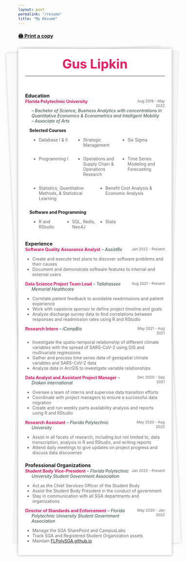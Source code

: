 ```yaml
---
layout: post
permalink: "/resume"
title: "My Résumé"
---
```


<link rel="stylesheet" href="../assets/wide.css">

<style>
	#center { width: 70%; }
	.noBorder { border:none !important; }
	.container { display: flex; }
	.column { flex: 1; }

	.flex-container {
    display: flex;
    flex-wrap: wrap;
  }

  .flex-item {
    flex: 25%;
  }

	.grid-container {
		display: grid;
		grid-template-columns: 1fr 2fr 1fr;
	}
	.item-1 {
		grid-column:  1; 
		grid-row:  1;
		}
	.item-2 {
		grid-column: 2;
		grid-row: 1;
	}
	.item-3 {
		grid-column: 3;
		grid-row: 1;
		text-align: right;
	}

	.grid-job {
		display: grid;
		grid-template-columns: 3fr 1fr;
	}
	.job {
		grid-column: 1;
		grid-row:  1;
		color: #e91d63;
		text-indent: -1.5em; 
		padding-left: 1.5em;
	}
	.time {
		grid-column: 2;
		grid-row: 1;
		text-align: right;
		color:  #666666;
		font-size: 12px;
	}

	@media (max-width: 700px) {
		.flex-item {
    		flex: 33.33%;
  		}

		.grid-container {
			display: grid;
			justify-items: center;
		}
		.item-1 {
			grid-column:  2; 
			grid-row:  2;
		}
		.item-2 {
			grid-column: 2;
			grid-row: 1;
		}
		.item-3 {
			grid-column: 2;
			grid-row: 3;
			text-align: center;
		}

		.grid-job {
			display: grid;
			grid-template-columns: 1fr;
		}
		.job {
			grid-column: 1;
			grid-row:  1;
			color: #e91d63;
			text-indent: -1.5em; 
			padding-left: 1.5em;
		}
		.time {
			grid-column: 1;
			grid-row: 2;
			text-align: left;
			color:  #666666;
			font-size: 12px;
		}
	}

	/* style from: https://codepen.io/mlms13/pen/LKFoy */
	.letter {
  	background: #fff;
  	box-shadow: 0 0 10px rgba(0,0,0,0.3);
  	margin: 26px auto 0;
  	max-width: auto;
  	min-height: 300px;
  	padding: 24px;
  	padding-left: 4.5%;
  	padding-right: 4.5%;
  	position: relative;
	}
	.letter:before, .letter:after {
  	content: "";
  	height: 98%;
  	position: absolute;
  	width: 100%;
  	z-index: -1;
	}
	.letter:before {
  	background: #fafafa;
  	box-shadow: 0 0 8px rgba(0,0,0,0.2);
  	left: -5px;
  	top: 4px;
  	--width:  10vw;
  	transform: rotate(-2.5deg);
	}
	.letter:after {
  	background: #f6f6f6;
  	box-shadow: 0 0 3px rgba(0,0,0,0.2);
  	right: -3px;
  	top: 1px;
  	transform: rotate(1.4deg);
	}
	/* end attribution */
</style>

<h3><a href="/assets/Gus_Lipkin_Resume_for_GitHub.pdf">🖨 Print a copy</a></h3>

<div class="letter resumeClass" id="resume">

<div style="color:#e91d63; font-size: 42px; text-align: center;">
	<b>Gus Lipkin</b>
</div>
<hr>
<br>
<h3 style="margin-bottom: 0px;">Education</h3>
<div class="grid-job">
	<div class="job"><b>Florida Polytechnic University</b></div>
	<div class="time">Aug 2018 - May 2022</div>
</div>
<div style="text-indent: -1.5em; padding-left: 1.5em;">
	<span style="color:#2e4440; padding-left: 1.5em;"><em>– Bachelor of Science, Business Analytics with concentrations in Quantitative Economics & Econometrics and Intelligent Mobility</em></span>
	<br>
	<span style="color:#2e4440;"><em>– Associate of Arts</em></span>
</div>
<p style="text-indent: 1em; font-size: 14px; margin-bottom: 0px;"><b>Selected Courses</b></p>

<div style="padding-left: 1.5em; font-size: 14px; color: #666666;">
	<div class="flex-container">
   	<div class="flex-item"><ul><li>Database I & II</li></ul></div>
   	<div class="flex-item"><ul><li>Strategic Management</li></ul></div>
   	<div class="flex-item"><ul><li>Six Sigma</li></ul></div>
   	<div class="flex-item"><ul><li>Programming I</li></ul></div>
   	<div class="flex-item"><ul><li>Operations and Supply Chain & Operations Research</li></ul></div>
   	<div class="flex-item"><ul><li>Time Series Modeling and Forecasting</li></ul></div>
   	<div class="flex-item"><ul><li>Statistics, Quantitative Methods, & Statistical Learning</li></ul></div>
   	<div class="flex-item"><ul><li>Benefit Cost Analysis & Economic Analysis</li></ul></div>
	</div>
</div>

<p style="text-indent: 1em; font-size: 14px; margin-bottom: 0px;"><b>Software and Programming</b></p>
<div class="flex-container" style="padding-left: 1.5em; font-size: 14px; color: #666666;">
   <div class="flex-item"><ul><li>R and RStudio</li></ul></div>
   <div class="flex-item"><ul><li>SQL, Redis, Neo4J</li></ul></div>
   <div class="flex-item"><ul><li>Stata</li></ul></div>
   <div class="flex-item"></div>
</div>

<h3 style="margin-bottom: 0px;">Experience</h3>
<div class="grid-job">
	<div class="job">
		<span><b>Software Quality Assurance Analyst</b></span>
		<span style="color:#2e4440"><em> – AssistRx</em></span>
	</div>
	<div class="time">Jan 2022 - Present</div>
</div>
<ul style="font-size: 14px; color:#666666;">
	<li>Create and execute test plans to discover software problems and their causes</li>
	<li>Document and demonstrate software features to internal and external users</li>
</ul>

<div class="grid-job">
	<div class="job">
		<span><b>Data Science Project Team Lead</b></span>
	<span style="color:#2e4440"><em> – Tallahassee Memorial Healthcare</em></span>
	</div>
	<div class="time">Aug 2021 - Present</div>
</div>
<ul style="font-size: 14px; color:#666666;">
	<li>Correlate patient feedback to avoidable readmissions and patient experience</li>
	<li>Work with capstone sponsor to define project timeline and goals</li>
	<li>Analyze discharge survey data to find correlations between responses and readmission rates using R and RStudio</li>
</ul>

<div class="grid-job">
	<div class="job">
		<span><b>Research Intern</b></span>
	<span style="color:#2e4440"><em> – iCompBio</em></span>
	</div>
	<div class="time">May 2021 - Aug 2021</div>
</div>
<ul style="font-size: 14px; color:#666666;">
	<li>Investigate the spatio-temporal relationship of different climate variables with the spread of SARS-CoV-2 using GIS and multivariate regressions</li>
	<li>Gather and process time series data of geospatial climate variables and SARS-CoV-2 data</li>
	<li>Analyze data in ArcGIS to investigate variable relationships</li>
</ul>

<div class="grid-job">
	<div class="job">
		<span><b>Data Analyst and Assistant Project Manager</b></span>
		<span style="color:#2e4440"><em> – Draken International</em></span>
	</div>
	<div class="time">Dec 2020 - Sep 2021</div>
</div>
<ul style="font-size: 14px; color:#666666;">
	<li>Oversee a team of interns and supervise data transition efforts</li>
	<li>Coordinate with project managers to ensure a successful data migration</li>
	<li>Create and run weekly parts availability analysis and reports using R and RStudio</li>
</ul>

<div class="grid-job">
	<div class="job">
		<span ><b>Research Assistant</b></span>
		<span style="color:#2e4440"><em> – Florida Polytechnic University</em></span>
	</div>
	<div class="time">May 2020 - Aug 2020</div>
</div>
<ul style="font-size: 14px; color:#666666;">
	<li>Assist in all facets of research, including but not limited to, data transcription, analysis in R and RStudio, and writing reports</li>
	<li>Attend daily meetings to give updates on project progress and discuss data discoveries</li>
</ul>
<h3 style="margin-bottom: 0px;">Professional Organizations</h3>
<div class="grid-job">
	<div class="job">
		<span><b>Student Body Vice-President</b></span>
	<span style="color:#2e4440"><em> – Florida Polytechnic University Student Government Association</em></span>
	</div>
	<div class="time">Jan 2022 - Present</div>
</div>
<ul style="font-size: 14px; color:#666666;">
	<li>Act as the Chief Services Officer of the Student Body</li>
	<li>Assist the Student Body President in the conduct of government</li>
	<li>Stay in communication with all SGA departments and organizations</li>
</ul>
<div class="grid-job">
	<div class="job">
		<span><b>Director of Standards and Enforcement</b></span>
	<span style="color:#2e4440"><em> – Florida Polytechnic University Student Government Association</em></span>
	</div>
	<div class="time">May 2020 - Jan 2022</div>
</div>
<ul style="font-size: 14px; color:#666666;">
	<li>Manage the SGA SharePoint and CampusLabs</li>
	<li>Track SGA and Registered Student Organization assets</li>
	<li>Maintain <a href="https://flpolysga.github.io">FLPolySGA.github.io</a></li>
</ul>

</div>